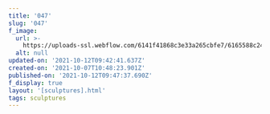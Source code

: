 ```yaml
---
title: '047'
slug: '047'
f_image:
  url: >-
    https://uploads-ssl.webflow.com/6141f41868c3e33a265cbfe7/6165588c2435129a21733285_047.jpg
  alt: null
updated-on: '2021-10-12T09:42:41.637Z'
created-on: '2021-10-07T10:48:23.901Z'
published-on: '2021-10-12T09:47:37.690Z'
f_display: true
layout: '[sculptures].html'
tags: sculptures
---
```




